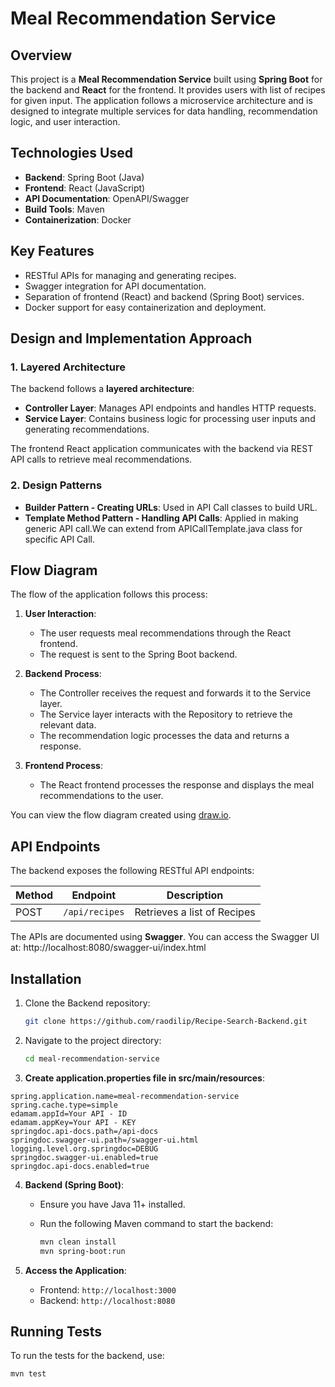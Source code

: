 # Meal Recommendation Service

## Overview

This project is a **Meal Recommendation Service** built using **Spring Boot** for the backend and **React** for the frontend. It provides users with list of recipes for given input. The application follows a microservice architecture and is designed to integrate multiple services for data handling, recommendation logic, and user interaction.

## Technologies Used

- **Backend**: Spring Boot (Java)
- **Frontend**: React (JavaScript)
- **API Documentation**: OpenAPI/Swagger
- **Build Tools**: Maven
- **Containerization**: Docker

## Key Features

- RESTful APIs for managing and generating recipes.
- Swagger integration for API documentation.
- Separation of frontend (React) and backend (Spring Boot) services.
- Docker support for easy containerization and deployment.

## Design and Implementation Approach

### 1. **Layered Architecture**

The backend follows a **layered architecture**:
- **Controller Layer**: Manages API endpoints and handles HTTP requests.
- **Service Layer**: Contains business logic for processing user inputs and generating recommendations.


The frontend React application communicates with the backend via REST API calls to retrieve meal recommendations.

### 2. **Design Patterns**

- **Builder Pattern - Creating URLs**: Used in API Call classes to build URL.
- **Template Method Pattern - Handling API Calls**: Applied in making generic API call.We can extend from APICallTemplate.java class for specific API Call.  


## Flow Diagram

The flow of the application follows this process:

1. **User Interaction**:
    - The user requests meal recommendations through the React frontend.
    - The request is sent to the Spring Boot backend.

2. **Backend Process**:
    - The Controller receives the request and forwards it to the Service layer.
    - The Service layer interacts with the Repository to retrieve the relevant data.
    - The recommendation logic processes the data and returns a response.

3. **Frontend Process**:
    - The React frontend processes the response and displays the meal recommendations to the user.

You can view the flow diagram created using [draw.io](https://draw.io).

## API Endpoints

The backend exposes the following RESTful API endpoints:

| Method | Endpoint | Description |
|--------|----------|-------------|
| POST    | `/api/recipes`  | Retrieves a list of Recipes|

The APIs are documented using **Swagger**. You can access the Swagger UI at: http://localhost:8080/swagger-ui/index.html


## Installation

1. Clone the Backend repository:

    ```bash
    git clone https://github.com/raodilip/Recipe-Search-Backend.git
    ```

2. Navigate to the project directory:

    ```bash
    cd meal-recommendation-service
    ```
3. **Create application.properties file in src/main/resources**:
```
spring.application.name=meal-recommendation-service
spring.cache.type=simple
edamam.appId=Your API - ID
edamam.appKey=Your API - KEY
springdoc.api-docs.path=/api-docs
springdoc.swagger-ui.path=/swagger-ui.html
logging.level.org.springdoc=DEBUG
springdoc.swagger-ui.enabled=true
springdoc.api-docs.enabled=true
```

4. **Backend (Spring Boot)**:
   - Ensure you have Java 11+ installed.
   - Run the following Maven command to start the backend:

     ```bash
     mvn clean install
     mvn spring-boot:run
     ```



5. **Access the Application**:
   - Frontend: `http://localhost:3000`
   - Backend: `http://localhost:8080`

## Running Tests

To run the tests for the backend, use:

```bash
mvn test
```
